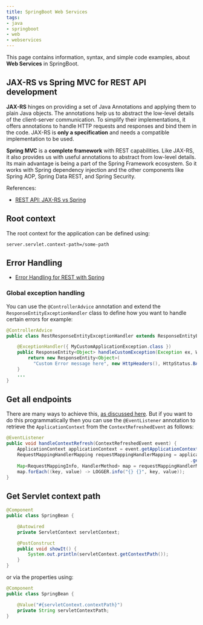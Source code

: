 ```yaml
---
title: SpringBoot Web Services
tags:
- java
- springboot
- web
- webservices
---
```


This page contains information, syntax, and simple code examples, about **Web Services** in SpringBoot.
<!--more-->

## JAX-RS vs Spring MVC for REST API development

**JAX-RS** hinges on providing a set of Java Annotations and applying them to plain Java objects. 
The annotations help us to abstract the low-level details of the client-server communication. 
To simplify their implementations, it offers annotations to handle HTTP requests and responses and bind them in the code. 
JAX-RS is **only a specification** and needs a compatible implementation to be used.

**Spring MVC** is a **complete framework** with REST capabilities. 
Like JAX-RS, it also provides us with useful annotations to abstract from low-level details. 
Its main advantage is being a part of the Spring Framework ecosystem. So it works with Spring dependency injection
and the other components like Spring AOP, Spring Data REST, and Spring Security.

References:
* [REST API: JAX-RS vs Spring](https://www.baeldung.com/rest-api-jax-rs-vs-spring)

## Root context

The root context for the application can be defined using:

```properties
server.servlet.context-path=/some-path
```

## Error Handling

* [Error Handling for REST with Spring](https://www.baeldung.com/exception-handling-for-rest-with-spring)


### Global exception handling

You can use the ``@ControllerAdvice`` annotation and extend the `ResponseEntityExceptionHandler` class to define how you
want to handle certain errors for example:

```java
@ControllerAdvice
public class RestResponseEntityExceptionHandler extends ResponseEntityExceptionHandler {

    @ExceptionHandler({ MyCustomApplicationException.class })
    public ResponseEntity<Object> handleCustomException(Exception ex, WebRequest request) {
        return new ResponseEntity<Object>(
          "Custom Error message here", new HttpHeaders(), HttpStatus.BAD_REQUEST);
    }
    ...
}
```

## Get all endpoints

There are many ways to achieve this, [as discussed here](https://www.baeldung.com/spring-boot-get-all-endpoints). 
But if you want to do this programmatically then you can use the `@EventListener` annotation to retrieve the `ApplicationContext`
from the `ContextRefreshedEvent` as follows:
```java
@EventListener
public void handleContextRefresh(ContextRefreshedEvent event) {
    ApplicationContext applicationContext = event.getApplicationContext();
    RequestMappingHandlerMapping requestMappingHandlerMapping = applicationContext
                                                                    .getBean("requestMappingHandlerMapping", RequestMappingHandlerMapping.class);
    Map<RequestMappingInfo, HandlerMethod> map = requestMappingHandlerMapping.getHandlerMethods();
    map.forEach((key, value) -> LOGGER.info("{} {}", key, value));
}
```

## Get Servlet context path

```java
@Component
public class SpringBean {

    @Autowired
    private ServletContext servletContext;

    @PostConstruct
    public void showIt() {
        System.out.println(servletContext.getContextPath());
    }
}
```
or via the properties using:
```java
@Component
public class SpringBean {

    @Value("#{servletContext.contextPath}")
    private String servletContextPath;
}
```
